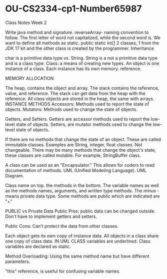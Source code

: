 # OU-CS2334-cp1-Number65987

Class Notes Week 2


Write java method and signature. reverseArray- naming convention to follow. The first letter of word not capitalized, while the second word is. We want to define all methods as static. public static int[] 2 classes, 1 from the JDK 17 kit and the other class is created by the programmer. Inheritance

char is a primitive data type vs. String. String is a not a primitive data type and is a class type. Class: a means of creating new types. An object is one instance of a class. Each instance has its own memory. reference.

MEMORY ALLOCATION

The heap, contains the object and array. The stack contains the reference, value, and reference. The stack can get data from the heap with the reference. All class objects are stored in the heap, the same with arrays. INSTANCE METHODS Accessors: Methods used to report the state of objects. Mutators: Methods used to change the state of objects.

Getters, and Setters. Getters are accessor methods used to report the low-level state of objects. Setters, are mutator methods used to change the low-level state of objects.

If there are no methods that change the state of an object. These are called immutable classes. Examples are String, integer, float classes. Not changeable. There may be many methods that change the object's state, these classes are called mutable. For example, StringBuffer class.

A class can be used as an "Encapsulator." This allows for coders to read documentation of methods. UML (Unified Modeling Language). UML Diagram.

Class name on top. the methods in the bottom. The variable names as well as the methods names, arguments, and written type methods. The minus - means private data type. Some methods are public which are indicated are "+"

PUBLIC vs Private Data Public Pros: public data can be changed outside. Don't have to implement getters and setters.

Public Cons: Can't protect the data from other classes.

Each object gets its own copy of instance data. All objects in a class share one copy of class data. IN UML CLASS variables are underlined. Class variables are declared as static.

Method Overloading: Using the same method name but have different parameters.

"this" reference, is useful for confusing variable names. 
